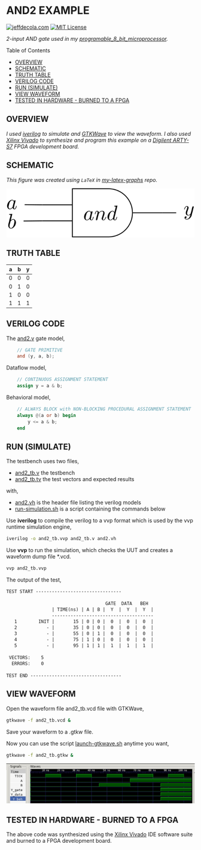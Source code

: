 # AND2 EXAMPLE

[![jeffdecola.com](https://img.shields.io/badge/website-jeffdecola.com-blue)](https://jeffdecola.com)
[![MIT License](https://img.shields.io/:license-mit-blue.svg)](https://jeffdecola.mit-license.org)

_2-input AND gate used in my
[programable_8_bit_microprocessor](https://github.com/JeffDeCola/my-verilog-examples/tree/master/systems/microprocessors/programable_8_bit_microprocessor)._

Table of Contents

* [OVERVIEW](https://github.com/JeffDeCola/my-verilog-examples/tree/master/basic-code/combinational-logic/and2#overview)
* [SCHEMATIC](https://github.com/JeffDeCola/my-verilog-examples/tree/master/basic-code/combinational-logic/and2#schematic)
* [TRUTH TABLE](https://github.com/JeffDeCola/my-verilog-examples/tree/master/basic-code/combinational-logic/and2#truth-table)
* [VERILOG CODE](https://github.com/JeffDeCola/my-verilog-examples/tree/master/basic-code/combinational-logic/and2#verilog-code)
* [RUN (SIMULATE)](https://github.com/JeffDeCola/my-verilog-examples/tree/master/basic-code/combinational-logic/and2#run-simulate)
* [VIEW WAVEFORM](https://github.com/JeffDeCola/my-verilog-examples/tree/master/basic-code/combinational-logic/and2#view-waveform)
* [TESTED IN HARDWARE - BURNED TO A FPGA](https://github.com/JeffDeCola/my-verilog-examples/tree/master/basic-code/combinational-logic/and2#tested-in-hardware---burned-to-a-fpga)

## OVERVIEW

_I used
[iverilog](https://github.com/JeffDeCola/my-cheat-sheets/tree/master/hardware/tools/simulation/iverilog-cheat-sheet)
to simulate and
[GTKWave](https://github.com/JeffDeCola/my-cheat-sheets/tree/master/hardware/tools/simulation/gtkwave-cheat-sheet)
to view the waveform. I also used
[Xilinx Vivado](https://github.com/JeffDeCola/my-cheat-sheets/tree/master/hardware/tools/synthesis/xilinx-vivado-cheat-sheet)
to synthesize and program this example on a
[Digilent ARTY-S7](https://github.com/JeffDeCola/my-cheat-sheets/tree/master/hardware/development/fpga-development-boards/digilent-arty-s7-cheat-sheet)
FPGA development board._

## SCHEMATIC

_This figure was created using `LaTeX` in
[my-latex-graphs](https://github.com/JeffDeCola/my-latex-graphs/tree/master/mathematics/applied/electrical-engineering/combinational-logic/and)
repo._

<p align="center">
    <img src="svgs/and.svg"
    align="middle"
</p>

## TRUTH TABLE

| a     | b     | y     |
|:-----:|:-----:|:-----:|
| 0     | 0     | 0     |
| 0     | 1     | 0     |
| 1     | 0     | 0     |
| 1     | 1     | 1     |

## VERILOG CODE

The
[and2.v](https://github.com/JeffDeCola/my-verilog-examples/blob/master/basic-code/combinational-logic/and2/and2.v)
gate model,

```verilog
    // GATE PRIMITIVE
    and (y, a, b);
```

Dataflow model,

```verilog
    // CONTINUOUS ASSIGNMENT STATEMENT
    assign y = a & b;
```

Behavioral model,

```verilog
    // ALWAYS BLOCK with NON-BLOCKING PROCEDURAL ASSIGNMENT STATEMENT
    always @(a or b) begin
        y <= a & b;
    end
```

## RUN (SIMULATE)

The testbench uses two files,

* [and2_tb.v](https://github.com/JeffDeCola/my-verilog-examples/blob/master/basic-code/combinational-logic/and2/and2_tb.v)
  the testbench
* [and2_tb.tv](https://github.com/JeffDeCola/my-verilog-examples/blob/master/basic-code/combinational-logic/and2/and2_tb.tv)
  the test vectors and expected results

with,

* [and2.vh](https://github.com/JeffDeCola/my-verilog-examples/blob/master/basic-code/combinational-logic/and2/and2.vh)
  is the header file listing the verilog models
* [run-simulation.sh](https://github.com/JeffDeCola/my-verilog-examples/blob/master/basic-code/combinational-logic/and2/run-simulation.sh)
  is a script containing the commands below

Use **iverilog** to compile the verilog to a vvp format
which is used by the vvp runtime simulation engine,

```bash
iverilog -o and2_tb.vvp and2_tb.v and2.vh
```

Use **vvp** to run the simulation, which checks the UUT
and creates a waveform dump file *.vcd.

```bash
vvp and2_tb.vvp
```

The output of the test,

```text
TEST START --------------------------------

                                     GATE  DATA   BEH
                 | TIME(ns) | A | B |  Y  |  Y  |  Y  |
                 --------------------------------------
   1        INIT |       15 | 0 | 0 |  0  |  0  |  0  |
   2           - |       35 | 0 | 0 |  0  |  0  |  0  |
   3           - |       55 | 0 | 1 |  0  |  0  |  0  |
   4           - |       75 | 1 | 0 |  0  |  0  |  0  |
   5           - |       95 | 1 | 1 |  1  |  1  |  1  |

 VECTORS:    5
  ERRORS:    0

TEST END ----------------------------------
```

## VIEW WAVEFORM

Open the waveform file and2_tb.vcd file with GTKWave,

```bash
gtkwave -f and2_tb.vcd &
```

Save your waveform to a .gtkw file.

Now you can use the script
[launch-gtkwave.sh](https://github.com/JeffDeCola/my-verilog-examples/blob/master/launch-GTKWave-script/launch-gtkwave.sh)
anytime you want,

```bash
gtkwave -f and2_tb.gtkw &
```

![and2-waveform.jpg](../../../docs/pics/basic-code/and2-waveform.jpg)

## TESTED IN HARDWARE - BURNED TO A FPGA

The above code was synthesized using the
[Xilinx Vivado](https://github.com/JeffDeCola/my-cheat-sheets/tree/master/hardware/tools/synthesis/xilinx-vivado-cheat-sheet)
IDE software suite and burned to a FPGA development board.
